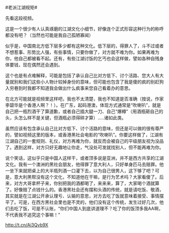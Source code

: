 #老派江湖规矩#

先看这段视频。

这是一个很少有人认真琢磨的江湖文化小细节，好像连个正式形容这种行为的称呼都没有吧？（当然也可能是我自己孤陋寡闻）

似乎是，中国南北方低下层多少都有这种文化。低下层的，得罪人了，斗不过或者不想惹事、形势比人强，有些事情，只要你做了，对方就不难为你。如果再难为你，他自己都被看不起。还有，有些江湖讨饭的乞丐也会这样做，譬如各种自残身体要钱，现在偶然还会遇到。

这个也是有点难解释，可能是包括了承认自己比对方低下、讨个活路、您大人有大量就别和我们这些小人物计较掉身份的意味，但可能也包含了我是傻的疯的别赶狗入穷巷到时我都不知道我会做出什么疯事来您自己看着办的意思。

在北方可能就是视频里这样吧，我也不太清楚，我也不知道是否准确（按说，作家李碧华是个香港人啊？！）。在广东，起码港澳，体现方式通常是“吹喇叭”，就是自己把一瓶烈酒干了算道歉，或者自己插大腿一刀、自己“爆樽”（用酒瓶砸自己的头，头怎么样不是关键，但酒瓶必须得碎才算）.....诸如此类。

虽然应该有包含承认自己比对方低下、讨个活路的意味，但还是可以做的很有尊严的，譬如视频这里的版本，或香港黑社会电影的“吹喇叭”。你要这样做了，江湖有江湖自己的一套规则、礼仪，对方再难为你，就反而会被自己的平级朋友视为没品了。遇到这样，对方只好无趣地让你走，气没处可发就找别人，但不能再难为你。

说个笑话，这似乎只是中国人这样干，或者顶多说是亚洲，并不是西方共享的江湖文化。我有一个澳洲的黑社会朋友，他得罪了意大利人，只好单身匹马去赔罪。他一坐下来就把桌上的大半瓶列酒一口灌下去，以为自己很男人，这下够了吧？可是，意大利黑帮没有这个文化，不知道他在干嘛，是行为艺术吗？大家看傻了。后来，对方大哥拿杯子来，你别把我的酒都喝了，来来来，算了，大家喝个酒就算了。好像赔了点钱什么的。香港黑社会还有摆和头酒的传统，就是请吃饭、敬酒，其实就是在江湖公开承认理亏、认输的意思，对方去吃了饭就意味着接受、事情摆平了。可是，在西方黑社会里也是不灵的，他们没有这个传统，发生过好几次，他们去吃了饭，可是不认账，“你们中国人到底讲道理不？吃了你的饭顶多我AA啊，不代表我不追究这个事嘛！” 

 http://t.cn/Ai3Qvb9X
